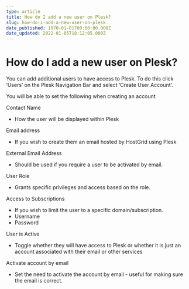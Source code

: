 ```yaml
---
type: article
title: How do I add a new user on Plesk?
slug: how-do-i-add-a-new-user-on-plesk
date_published: 1970-01-01T00:00:00.000Z
date_updated: 2022-01-05T18:12:05.000Z
---
```


# How do I add a new user on Plesk?

You can add additional users to have access to Plesk. To do this click ‘Users’ on the Plesk Navigation Bar and select ‘Create User Account’.

You will be able to set the following when creating an account

Contact Name

- How the user will be displayed within Plesk

Email address

- If you wish to create them an email hosted by HostGrid using Plesk

External Email Address

- Should be used if you require a user to be activated by email.

User Role

- Grants specific privileges and access based on the role.

Access to Subscriptions

- If you wish to limit the user to a specific domain/subscription.
- Username
- Password

User is Active

- Toggle whether they will have access to Plesk or whether it is just an account associated with their email or other services

Activate account by email

- Set the need to activate the account by email - useful for making sure the email is correct.